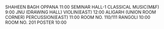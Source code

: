 SHAHEEN BAGH
OPPANA
11:00
SEMINAR HALL-1
CLASSICAL MUSIC(M&F) 
9:00
JNU (DRAWING HALL)
VIOLIN(EAST) 
12:00
ALIGARH (UNION ROOM CORNER)
PERCUSSION(EAST)
11:00
ROOM NO. 110/111
RANGOLI 
10:00
ROOM NO. 201
POSTER
10:00